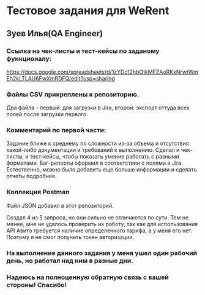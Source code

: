 # Тестовое задания для WeRent
## Зуев Илья(QA Engineer)

### Ссылка на чек-листы и тест-кейсы по заданому функционалу:
https://docs.google.com/spreadsheets/d/1zYDc12hbOtkMFZAoRKxNrwtWmEh2kLTLAU6FwXmRDFQ/edit?usp=sharing

### Файлы СSV прикреплены к репозиторию.
Два файла - первый: для загрузки в Jira, второй: экспорт оттуда всех полей после загрузки первого.

### Комментарий по первой части:
Задание ближе к среднему по сложности из-за объема и отсутствия какой-либо документации и требований к выполнению.
Сделал и чек-листы, и тест-кейсы, чтобы показать умение работать с разными форматами.
Баг-репорты оформил в соответствии с полями в Jira. Естественно, можно было добавить еще больше информации и сделать отчеты подробнее.

### Коллекция Postman
Файл JSON добавил в этот репозиторий.

Создал 4 из 5 запроса, но они сильно не отличаются по сути. 
Тем не менее, мне не удалось проверить их работу, так как для использования API Авито требуется наличие определенного тарифа, а у меня его нет.
Поэтому я не смог получить токен авторизации.

### На выполнение данного задания у меня ушел один рабочий день, но  работал над ним в разные дни.
### Надеюсь на полноценную обратную связь с вашей стороны! Спасибо!





